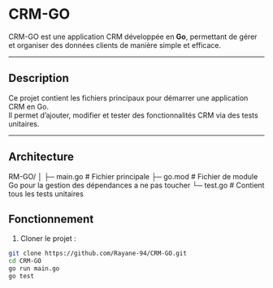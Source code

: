 # CRM-GO

CRM-GO est une application CRM développée en **Go**, permettant de gérer et organiser des données clients de manière simple et efficace.

---

## Description

Ce projet contient les fichiers principaux pour démarrer une application CRM en Go.  
Il permet d’ajouter, modifier et tester des fonctionnalités CRM via des tests unitaires.

---

## Architecture

RM-GO/
│
├─ main.go # Fichier principale
├─ go.mod # Fichier de module Go pour la gestion des dépendances a ne pas toucher 
└─ test.go # Contient tous les tests unitaires

## Fonctionnement

1. Cloner le projet :
```bash
git clone https://github.com/Rayane-94/CRM-GO.git
cd CRM-GO
go run main.go
go test
